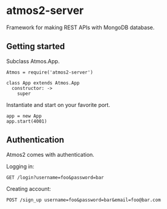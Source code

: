 # atmos2-server

Framework for making REST APIs with MongoDB database.

## Getting started

Subclass Atmos.App.

    Atmos = require('atmos2-server')

    class App extends Atmos.App
      constructor: ->
        super

Instantiate and start on your favorite port.

    app = new App
    app.start(4001)

## Authentication

Atmos2 comes with authentication.

Logging in:

    GET /login?username=foo&password=bar

Creating account:

    POST /sign_up username=foo&password=bar&email=foo@bar.com